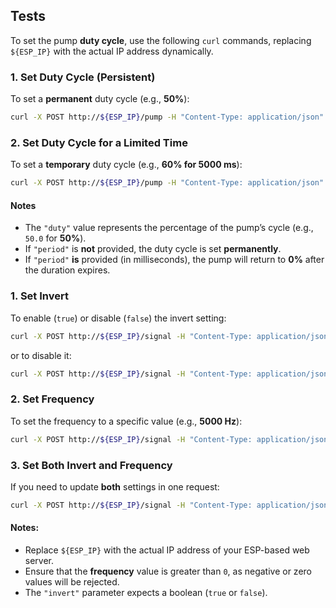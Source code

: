 ## Tests
To set the pump **duty cycle**, use the following `curl` commands, replacing `${ESP_IP}` with the actual IP address dynamically.

### **1. Set Duty Cycle (Persistent)**
To set a **permanent** duty cycle (e.g., **50%**):
```sh
curl -X POST http://${ESP_IP}/pump -H "Content-Type: application/json" -d '{"duty": 50.0}'
```

### **2. Set Duty Cycle for a Limited Time**
To set a **temporary** duty cycle (e.g., **60% for 5000 ms**):
```sh
curl -X POST http://${ESP_IP}/pump -H "Content-Type: application/json" -d '{"duty": 60.0, "period": 5000}'
```

#### **Notes**
- The `"duty"` value represents the percentage of the pump’s cycle (e.g., `50.0` for **50%**).
- If `"period"` is **not** provided, the duty cycle is set **permanently**.
- If `"period"` **is** provided (in milliseconds), the pump will return to **0%** after the duration expires.


### 1. **Set Invert**
To enable (`true`) or disable (`false`) the invert setting:
```sh
curl -X POST http://${ESP_IP}/signal -H "Content-Type: application/json" -d '{"invert": true}'
```
or to disable it:
```sh
curl -X POST http://${ESP_IP}/signal -H "Content-Type: application/json" -d '{"invert": false}'
```

### 2. **Set Frequency**
To set the frequency to a specific value (e.g., **5000 Hz**):
```sh
curl -X POST http://${ESP_IP}/signal -H "Content-Type: application/json" -d '{"frequency": 5000}'
```

### 3. **Set Both Invert and Frequency**
If you need to update **both** settings in one request:
```sh
curl -X POST http://${ESP_IP}/signal -H "Content-Type: application/json" -d '{"invert": true, "frequency": 5000}'
```

#### Notes:
- Replace `${ESP_IP}` with the actual IP address of your ESP-based web server.
- Ensure that the **frequency** value is greater than `0`, as negative or zero values will be rejected.
- The `"invert"` parameter expects a boolean (`true` or `false`).
